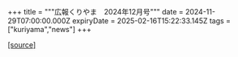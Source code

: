 +++
title = """広報くりやま　2024年12月号"""
date = 2024-11-29T07:00:00.000Z
expiryDate = 2025-02-16T15:22:33.145Z
tags = ["kuriyama","news"]
+++


[[source]](https://www.town.kuriyama.hokkaido.jp/site/koho/29562.html)
